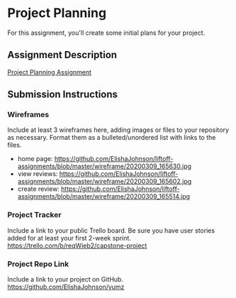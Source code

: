 # Project Planning
For this assignment, you'll create some initial plans for your project.

## Assignment Description
[Project Planning Assignment](https://education.launchcode.org/liftoff/modules/assignments/project-planning)

## Submission Instructions

### Wireframes

Include at least 3 wireframes here, adding images or files to your repository as necessary. Format them as a bulleted/unordered list with links to the files.

* home page: https://github.com/ElishaJohnson/liftoff-assignments/blob/master/wireframe/20200309_165630.jpg
* view reviews: https://github.com/ElishaJohnson/liftoff-assignments/blob/master/wireframe/20200309_165602.jpg
* create review: https://github.com/ElishaJohnson/liftoff-assignments/blob/master/wireframe/20200309_165514.jpg

### Project Tracker

Include a link to your public Trello board. Be sure you have user stories added for at least your first 2-week sprint.
https://trello.com/b/reqWjeb2/capstone-project

### Project Repo Link

Include a link to your project on GitHub.
https://github.com/ElishaJohnson/yumz
